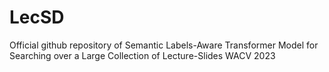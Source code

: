 # LecSD
Official github repository of Semantic Labels-Aware Transformer Model for Searching over a Large Collection of Lecture-Slides WACV 2023
